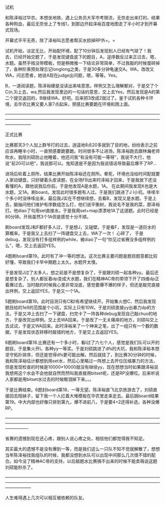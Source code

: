 
试机

和陈泽裕过华农。本想坐地铁，遇上公务员大军市考限流，无奈走出来打的，结果各种狗血，最后无奈坐上了专线1，到那边开起泽裕百度地图走了半小时才到开幕式现场。

开幕式平平无奇，除了泽裕叫志愿者帮买水损掉RP外=。=

试机开始，淡定无比，开始配环境，配了10分钟后发现别人已经有气球了！我去，已经开始交题了，于是发现键盘底下的题目，A，逆序数反过来正过去，嗯，水题。虽然手贱没带模板，但是稍微推一下结论非常简单，不过我敲的时候蛋碎掉了，各种阶乘预处理忘记longlong之类，于是30多分钟龟速交A。WA，改改又WA，问志愿者，她说A现在judge出问题，嗯，等等。Yes。

B，一道阅读题，陈泽裕硬是没读出来啥意思。样例又怎么理解都对，于是交了个C(n,3)上去，wa,然后我发现里边的一句话的意思，交上去Yes，然后发现是A的第二个提交返回的，B继续WA，好吧。后来把3改成2就过了。鉴于试机各种卡环境，去华农比赛又要人家7点起床，预感比赛要跪在环境和困上面。

——————————————————————————————————————————————————————————————————————————————

正式比赛

比赛那天3个人加上群爷打的过去，逍遥地8点20多就到了目的地，纷纷表示之前应该再睡半小时，一直预感要跪要跪。时间很多不让进场，陈泽裕跑去跟林瀚老师吹水，我陪刘硕防止他睡着，他还问我“有没有可能一等呀”，我说不大行，他说“前20可以吧”，我说那可以。鬼知道是不是因为我说错话导致最后爆不了RP...

进场后轮着上厕所，结果比赛开始陈泽裕还在厕所。晕死，环境也没给时间配就要人家动键盘，只好硬着头皮读题，在全场FB出来时泽裕才回来，于是我放下还没看懂的A，跟他说我后你前。于是他发现A是水题，1A。 在此期间我发现K也是大水题，又1A。刷board。发现此时很多题有人过。于是我们跳进了J I小坑。哆嗦半个多小时没哆嗦出来，最后我J实在不想继续想，去看B，发现又是水题。于是上去，脑抽问他们维护有序数组怎么打，他们说平衡树，我说毛不是我的菜，那泽裕打。他diao了句用set直接水。于是我用set+map漂漂地1A了这道题。此时已经是80分钟。开局虽然3个1A但是感觉十分不顺。

刷board发现J和F都好多人过，于是想J，又碰壁。于是看F，发现是一道巨水的算概率。于是我又上去扫了一阵键盘交上去，WA了一次！ 心碎了， 于是debug，发现没有打多组样例的while，被diao了一句“你见过省赛没多组样例的么”，嗯，交上去返回YES。

4题刷board第19。此时有了冲一等的想法。这次比赛主要问题是题目题意都比较好懂，导致我们卡早中期题上太久。水题开太慢。

于是发现J过了太多人，想之前是不是想复杂了，于是跟刘硕一起各种yy。最后还是想复杂了。别人都反着dp变成大水题，我们在精神AC帝的带领下开了四维dp正着爆过去。当时敲的时候我心里非常没底，感觉要爆不爆的样子，但还是敲完直接出样例，交上返回YES，于是又一个1A。

5题刷board第19。此时目测只有C和I有希望继续开。开始集火想C，然后我发现题目给的1e9的范围是个小坑，实际上只有10W。于是刘硕直接yy出暴力dp的方法，于是又冲上去扫了一下键盘，扫完卡了一阵各种debug发现自己敲chuo的地方，于是改完出样例。交上去WA回来。于是改了一无关痛痒的地方，刘硕叫交上去试试，于是又WA回来。此时泽裕来了一个神来之笔，出了一组只有一个数的数据，于是发现状态转移时敲错的地方，于是交上去返回YES。

6题刷board第18.比赛还有一个多小时，看I过了六七个人，感觉是我们队可以开的题目，于是集火开I。各种yy一等奖。于是刘硕跳进了dfs的大坑，我和陈泽裕本想坚守拓扑排序，但还是觉得dfs更可能出解。然后就挂了，到比赛30分钟的时候，我和陈泽裕估计都想到用set水，然后心里略过一阵想上去开位压缩暴力的方法，但是发现检查的时候是10000*10000就没有继续yy，现在想想当时如果跟泽裕说我想用这个水会不会他就自然而然叫我直接用bitset呢，还是RP没爆哎。后来听说人家都是用bitset水过去的时候眼泪掉下来。。。

于是比赛结束。6题封board第18，一等无望。陈泽裕直飞北京旅游去了，刘硕直接回去陪妹子，留下我一个人扛着大堆模板在华农里走来走去。最后跳board结果第19。中大内部也好像只排到第九，爆不进前八，于是要4+2还得补选，各种没爆RP。

—————————————————————————————————————————————————————————————————————————————-

省赛的遗憾到现在还心疼，跟别人说心疼之处，相信他们都觉得我不知足。

其实最大的遗憾不是没有爆到一等，而是我们这么一只队不知不觉就解散了，想想当年陈泽裕找我组队的时候，我都没想到水队可以出现中间那么几次很不错的配合。如今没了精神AC帝的支持，以后敲题水比赛搞不出来的时候不能卖萌说这题刘硕能秒杀了。

——————————————————————————————————————————————————————————————————————————————

人生难得遇上几次可以相互被依赖的队友。

